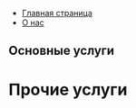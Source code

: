 <!DOCTYPE html>
<html lang="en">
<head>
    <meta charset="UTF-8">
    <meta name="viewport" content="width=device-width, initial-scale=1.0">
</head>
<body>
    <!--navigation-->
    <ul>
      <li><a href="index.html">Главная страница</a></li>
      <li><a href="about.html">О нас</a></li>
    </ul>
    <!--slider-->
    <!--header h1 - h6 -->
    <h2>Основные услуги</h2>
    <!--carousel-->
    <!--header-->
    <h1>Прочие услуги</h1> 
    <!--catalog-->
    <!--servises-->
    <!--subscribe-->
    <!--footer-->
</body>
</html>
